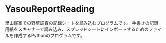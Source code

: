 # YasouReportReading
里山民家での野草調査の記録シートを読み込むプログラムです。
手書きの記録用紙をスキャナーで読み込み、スプレッドシートにインポートするためのファイルを作成するPythonのプログラムです。

